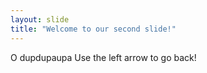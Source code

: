 ```yaml
---
layout: slide
title: "Welcome to our second slide!"
---
```

O dupdupaupa
Use the left arrow to go back!
